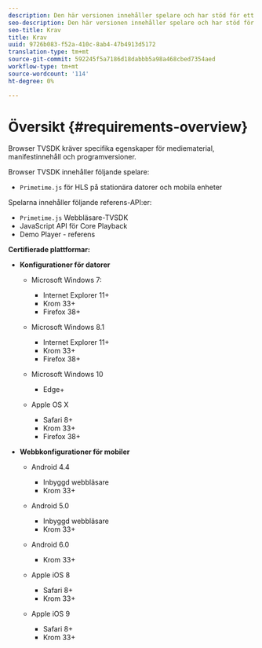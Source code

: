 ```yaml
---
description: Den här versionen innehåller spelare och har stöd för ett stort antal webbläsare.
seo-description: Den här versionen innehåller spelare och har stöd för ett stort antal webbläsare.
seo-title: Krav
title: Krav
uuid: 9726b083-f52a-410c-8ab4-47b4913d5172
translation-type: tm+mt
source-git-commit: 592245f5a7186d18dabbb5a98a468cbed7354aed
workflow-type: tm+mt
source-wordcount: '114'
ht-degree: 0%

---
```



# Översikt {#requirements-overview}

Browser TVSDK kräver specifika egenskaper för mediematerial, manifestinnehåll och programversioner.

Browser TVSDK innehåller följande spelare:

* `Primetime.js` för HLS på stationära datorer och mobila enheter

Spelarna innehåller följande referens-API:er:

* `Primetime.js` Webbläsare-TVSDK
* JavaScript API för Core Playback
* Demo Player - referens

**Certifierade plattformar:**

* **Konfigurationer för datorer**

   * Microsoft Windows 7:

      * Internet Explorer 11+
      * Krom 33+
      * Firefox 38+
   * Microsoft Windows 8.1

      * Internet Explorer 11+
      * Krom 33+
      * Firefox 38+
   * Microsoft Windows 10

      * Edge+
   * Apple OS X

      * Safari 8+
      * Krom 33+
      * Firefox 38+




* **Webbkonfigurationer för mobiler**

   * Android 4.4

      * Inbyggd webbläsare
      * Krom 33+
   * Android 5.0

      * Inbyggd webbläsare
      * Krom 33+
   * Android 6.0

      * Krom 33+
   * Apple iOS 8

      * Safari 8+
      * Krom 33+
   * Apple iOS 9

      * Safari 8+
      * Krom 33+